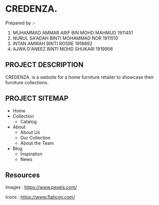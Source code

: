 # CREDENZA.
Prepared by :-
1. MUHAMMAD AMMAR ARIF BIN MOHD MAHMUD  1911451
2. NURUL SA'ADAH BINTI MOHAMMAD NOR     1911510
3. INTAN AMIRAH BINTI ROSRE             1918692
4. AJWA D'ANEEZ BINTI MOHD SHUKARI      1919956

## PROJECT DESCRIPTION
CREDENZA. is a website for a home furniture retailer to showcase their furniture collections.

## PROJECT SITEMAP
* Home
* Collection 
  * Catalog
* About
  * About Us
  * Our Collection
  * About the Team
* Blog
  * Inspiration
  * News
 
## Resources
Images : https://www.pexels.com/

Icons : https://www.flaticon.com/

